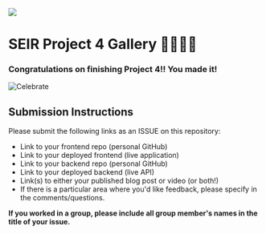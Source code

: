 ![](https://ga-dash.s3.amazonaws.com/production/assets/logo-9f88ae6c9c3871690e33280fcf557f33.png) 

# SEIR Project 4 Gallery 🎉🎉🎉🎉

### Congratulations on finishing Project 4!!  You made it!

![Celebrate](https://media4.giphy.com/media/rjkJD1v80CjYs/giphy.gif?cid=6104955ebccebcbce815118039b7204f32f11453316a8a7a&rid=giphy.gif)

## Submission Instructions

Please submit the following links as an ISSUE on this repository:
- Link to your frontend repo (personal GitHub)
- Link to your deployed frontend (live application)
- Link to your backend repo (personal GitHub)
- Link to your deployed backend (live API)
- Link(s) to either your published blog post or video (or both!)
- If there is a particular area where you'd like feedback, please specify in the comments/questions.

**If you worked in a group, please include all group member's names in the title of your issue.**

